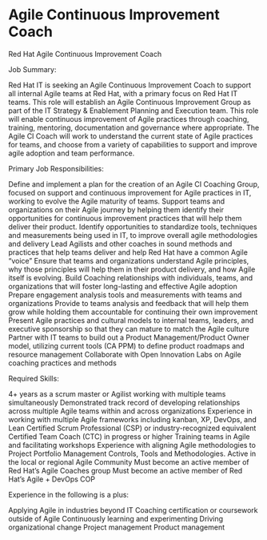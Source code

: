# Agile Continuous Improvement Coach
Red Hat Agile Continuous Improvement Coach 

Job Summary:

Red Hat IT is seeking an Agile Continuous Improvement Coach to support all internal Agile teams at Red Hat, with a primary focus on Red Hat IT teams.  This role will establish an Agile Continuous Improvement Group as part of the IT Strategy & Enablement Planning and Execution team.  This role will enable continuous improvement of Agile practices through coaching, training, mentoring, documentation and governance where appropriate.  The Agile CI Coach will work to understand the current state of Agile practices for teams, and choose from a variety of capabilities to support and improve agile adoption and team performance.  
 
Primary Job Responsibilities:

Define and implement a plan for the creation of an Agile CI Coaching Group, focused on support and continuous improvement for Agile practices in IT, working to evolve the Agile maturity of teams.
Support teams and organizations on their Agile journey by helping them identify their opportunities for continuous improvement practices that will help them deliver their product.
Identify opportunities to standardize tools, techniques and measurements being used in IT, to improve overall agile methodologies and delivery
Lead Agilists and other coaches in sound methods and practices that help teams deliver and help Red Hat have a common Agile “voice”
Ensure that teams and organizations understand Agile principles, why those principles will help them in their product delivery, and how Agile itself is evolving.
Build Coaching relationships with individuals, teams, and organizations that will foster long-lasting and effective Agile adoption
Prepare engagement analysis tools and measurements with teams and organizations
Provide to teams analysis and feedback that will help them grow while holding them accountable for continuing their own improvement
Present Agile practices and cultural models to internal teams, leaders, and executive sponsorship so that they can mature to match the Agile culture
Partner with IT teams to build out a Product Management/Product Owner model, utilizing current tools (CA PPM) to define product roadmaps and resource management
Collaborate with Open Innovation Labs on Agile coaching practices and methods

Required Skills:

4+ years as a scrum master or Agilist working with multiple teams simultaneously
Demonstrated track record of developing relationships across multiple Agile teams within and across organizations
Experience in working with multiple Agile frameworks including kanban, XP, DevOps, and Lean 
Certified Scrum Professional (CSP) or industry-recognized equivalent
Certified Team Coach (CTC) in progress or higher
Training teams in Agile and facilitating workshops
Experience with aligning Agile methodologies to Project Portfolio Management Controls, Tools and Methodologies.
Active in the local or regional Agile Community
Must become an active member of Red Hat’s Agile Coaches group
Must become an active member of Red Hat’s Agile + DevOps COP

Experience in the following is a plus:

Applying Agile in industries beyond IT
Coaching certification or coursework outside of Agile
Continuously learning and experimenting
Driving organizational change
Project management
Product management




